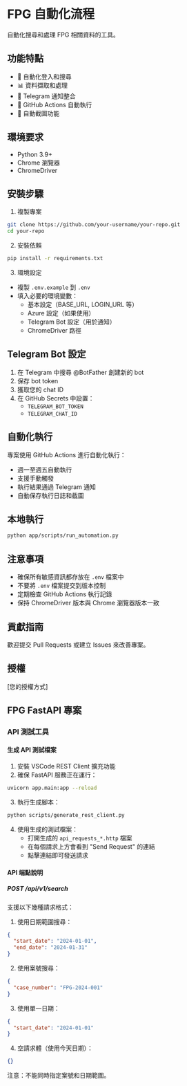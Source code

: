 # FPG 自動化流程

自動化搜尋和處理 FPG 相關資料的工具。

## 功能特點

- 🤖 自動化登入和搜尋
- 📊 資料擷取和處理
- 📱 Telegram 通知整合
- 🔄 GitHub Actions 自動執行
- 📸 自動截圖功能

## 環境要求

- Python 3.9+
- Chrome 瀏覽器
- ChromeDriver

## 安裝步驟

1. 複製專案

```bash
git clone https://github.com/your-username/your-repo.git
cd your-repo
```

2. 安裝依賴

```bash
pip install -r requirements.txt
```

3. 環境設定

- 複製 `.env.example` 到 `.env`
- 填入必要的環境變數：
  - 基本設定（BASE_URL, LOGIN_URL 等）
  - Azure 設定（如果使用）
  - Telegram Bot 設定（用於通知）
  - ChromeDriver 路徑

## Telegram Bot 設定

1. 在 Telegram 中搜尋 @BotFather 創建新的 bot
2. 保存 bot token
3. 獲取您的 chat ID
4. 在 GitHub Secrets 中設置：
   - `TELEGRAM_BOT_TOKEN`
   - `TELEGRAM_CHAT_ID`

## 自動化執行

專案使用 GitHub Actions 進行自動化執行：

- 週一至週五自動執行
- 支援手動觸發
- 執行結果通過 Telegram 通知
- 自動保存執行日誌和截圖

## 本地執行

```bash
python app/scripts/run_automation.py
```

## 注意事項

- 確保所有敏感資訊都存放在 `.env` 檔案中
- 不要將 `.env` 檔案提交到版本控制
- 定期檢查 GitHub Actions 執行記錄
- 保持 ChromeDriver 版本與 Chrome 瀏覽器版本一致

## 貢獻指南

歡迎提交 Pull Requests 或建立 Issues 來改善專案。

## 授權

[您的授權方式]

## FPG FastAPI 專案

### API 測試工具

#### 生成 API 測試檔案

1. 安裝 VSCode REST Client 擴充功能
2. 確保 FastAPI 服務正在運行：

```bash
uvicorn app.main:app --reload
```

3. 執行生成腳本：

```bash
python scripts/generate_rest_client.py
```

4. 使用生成的測試檔案：
   - 打開生成的 `api_requests_*.http` 檔案
   - 在每個請求上方會看到 "Send Request" 的連結
   - 點擊連結即可發送請求

#### API 端點說明

##### POST /api/v1/search

支援以下幾種請求格式：

1. 使用日期範圍搜尋：

```json
{
  "start_date": "2024-01-01",
  "end_date": "2024-01-31"
}
```

2. 使用案號搜尋：

```json
{
  "case_number": "FPG-2024-001"
}
```

3. 使用單一日期：

```json
{
  "start_date": "2024-01-01"
}
```

4. 空請求體（使用今天日期）：

```json
{}
```

注意：不能同時指定案號和日期範圍。
